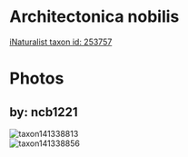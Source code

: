 
Architectonica nobilis
======================
  
[iNaturalist taxon id: 253757](https://www.inaturalist.org/taxa/253757)
# Photos

## by: ncb1221
  
![taxon141338813](https://inaturalist-open-data.s3.amazonaws.com/photos/151420058/medium.jpeg)  
![taxon141338856](https://inaturalist-open-data.s3.amazonaws.com/photos/151420079/medium.jpeg)
